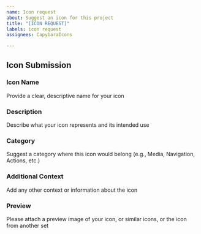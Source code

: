 ```yaml
---
name: Icon request
about: Suggest an icon for this project
title: "[ICON REQUEST]"
labels: icon request
assignees: CapybaraIcons

---
```


## Icon Submission

### Icon Name
Provide a clear, descriptive name for your icon

### Description
Describe what your icon represents and its intended use

### Category
Suggest a category where this icon would belong (e.g., Media, Navigation, Actions, etc.)

### Additional Context
Add any other context or information about the icon 

### Preview
Please attach a preview image of your icon, or similar icons, or the icon from another set
